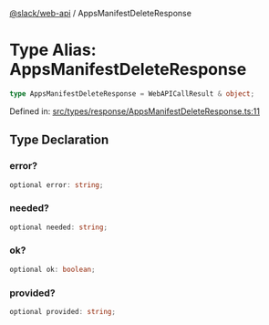 [@slack/web-api](../index.md) / AppsManifestDeleteResponse

# Type Alias: AppsManifestDeleteResponse

```ts
type AppsManifestDeleteResponse = WebAPICallResult & object;
```

Defined in: [src/types/response/AppsManifestDeleteResponse.ts:11](https://github.com/slackapi/node-slack-sdk/blob/main/packages/web-api/src/types/response/AppsManifestDeleteResponse.ts#L11)

## Type Declaration

### error?

```ts
optional error: string;
```

### needed?

```ts
optional needed: string;
```

### ok?

```ts
optional ok: boolean;
```

### provided?

```ts
optional provided: string;
```

